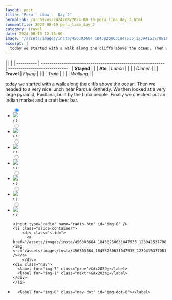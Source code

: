 ```yaml
---
layout: post
title: "Peru - Lima -  Day 2"
permalink: /archives/2024/08/2024-08-19-peru_lima_day_2.html
commentfile: 2024-08-19-peru_lima_day_2
category: travel
date: 2024-08-19 12:15:00
image: "/assets/images/insta/456303684_18458250631047535_1239415377081807734_n_18014821247562914.jpg"
excerpt: |
  today we started with a walk along the cliffs above the ocean. Then we headed to a very nice lunch near Parque Kennedy. We then looked at a very large pyramid, Pucllana, built by the Lima people. Finally we checked out an Indian market and a craft beer bar.
---
```


|            |                                                              |
| ---------- | ------------------------------------------------------------ | ----------------------------- |
| **Stayed** |  |
| **Ate**    | _Lunch_                                                      |          |
|            | _Dinner_                                                     |          |
| **Travel** | _Flying_                                                     |          |
|            | _Train_                                                      |          |
|            | _Walking_                                                    |          |


today we started with a walk along the cliffs above the ocean. Then we headed to a very nice lunch near Parque Kennedy. We then looked at a very large pyramid, Pucllana, built by the Lima people. Finally we checked out an Indian market and a craft beer bar.


<ul class="slides">
    <input type="radio" name="radio-btn" id="img-1" checked="checked" />
    <li class="slide-container">
        <div class="slide">
          <a href="/assets/images/insta/456378753_18458250640047535_7729427664519197657_n_17963740049660475.jpg"><img src="/assets/images/insta/456378753_18458250640047535_7729427664519197657_n_17963740049660475.jpg" /></a>
        </div>
    <div class="nav">
      <label for="img-8" class="prev">&#x2039;</label>
      <label for="img-2" class="next">&#x203a;</label>
    </div>
    </li>
        <input type="radio" name="radio-btn" id="img-2"  />
    <li class="slide-container">
        <div class="slide">
          <a href="/assets/images/insta/456452371_18458250649047535_3391739311536433733_n_17952848837815996.jpg"><img src="/assets/images/insta/456452371_18458250649047535_3391739311536433733_n_17952848837815996.jpg" /></a>
        </div>
    <div class="nav">
      <label for="img-1" class="prev">&#x2039;</label>
      <label for="img-3" class="next">&#x203a;</label>
    </div>
    </li>
        <input type="radio" name="radio-btn" id="img-3"  />
    <li class="slide-container">
        <div class="slide">
          <a href="/assets/images/insta/456378966_18458250658047535_4357266977256632846_n_18035009108127486.jpg"><img src="/assets/images/insta/456378966_18458250658047535_4357266977256632846_n_18035009108127486.jpg" /></a>
        </div>
    <div class="nav">
      <label for="img-2" class="prev">&#x2039;</label>
      <label for="img-4" class="next">&#x203a;</label>
    </div>
    </li>
        <input type="radio" name="radio-btn" id="img-4"  />
    <li class="slide-container">
        <div class="slide">
          <a href="/assets/images/insta/456308365_18458250667047535_2801867071950332882_n_18015605162260636.jpg"><img src="/assets/images/insta/456308365_18458250667047535_2801867071950332882_n_18015605162260636.jpg" /></a>
        </div>
    <div class="nav">
      <label for="img-3" class="prev">&#x2039;</label>
      <label for="img-5" class="next">&#x203a;</label>
    </div>
    </li>
        <input type="radio" name="radio-btn" id="img-5"  />
    <li class="slide-container">
        <div class="slide">
          <a href="/assets/images/insta/455959533_18458250676047535_8590561217454570196_n_17975832983615532.jpg"><img src="/assets/images/insta/455959533_18458250676047535_8590561217454570196_n_17975832983615532.jpg" /></a>
        </div>
    <div class="nav">
      <label for="img-4" class="prev">&#x2039;</label>
      <label for="img-6" class="next">&#x203a;</label>
    </div>
    </li>
        <input type="radio" name="radio-btn" id="img-6"  />
    <li class="slide-container">
        <div class="slide">
          <a href="/assets/images/insta/456261560_18458250688047535_333549103755306793_n_18058073050735070.jpg"><img src="/assets/images/insta/456261560_18458250688047535_333549103755306793_n_18058073050735070.jpg" /></a>
        </div>
    <div class="nav">
      <label for="img-5" class="prev">&#x2039;</label>
      <label for="img-7" class="next">&#x203a;</label>
    </div>
    </li>
        <input type="radio" name="radio-btn" id="img-7"  />
    <li class="slide-container">
        <div class="slide">
          <a href="/assets/images/insta/456176445_18458250697047535_829389563967573851_n_18039225410298138.jpg"><img src="/assets/images/insta/456176445_18458250697047535_829389563967573851_n_18039225410298138.jpg" /></a>
        </div>
    <div class="nav">
      <label for="img-6" class="prev">&#x2039;</label>
      <label for="img-8" class="next">&#x203a;</label>
    </div>
    </li>
    
    <input type="radio" name="radio-btn" id="img-8" />
    <li class="slide-container">
        <div class="slide">
          <a href="/assets/images/insta/456303684_18458250631047535_1239415377081807734_n_18014821247562914.jpg"><img src="/assets/images/insta/456303684_18458250631047535_1239415377081807734_n_18014821247562914.jpg" /></a>
        </div>
    <div class="nav">
      <label for="img-7" class="prev">&#x2039;</label>
      <label for="img-1" class="next">&#x203a;</label>
    </div>
    </li>
			
<li class="nav-dots">
      <label for="img-1" class="nav-dot" id="img-dot-1"></label>
      <label for="img-2" class="nav-dot" id="img-dot-2"></label>
      <label for="img-3" class="nav-dot" id="img-dot-3"></label>
      <label for="img-4" class="nav-dot" id="img-dot-4"></label>
      <label for="img-5" class="nav-dot" id="img-dot-5"></label>
      <label for="img-6" class="nav-dot" id="img-dot-6"></label>
      <label for="img-7" class="nav-dot" id="img-dot-7"></label>

      <label for="img-8" class="nav-dot" id="img-dot-8"></label>

</li>
</ul>        
             

		